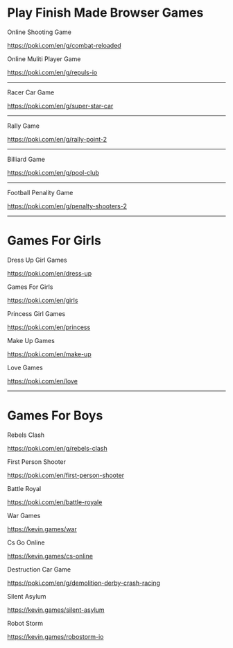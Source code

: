 
# Play Finish Made Browser Games 




Online Shooting Game 

https://poki.com/en/g/combat-reloaded




Online Muliti Player Game

https://poki.com/en/g/repuls-io


----------


Racer Car Game

https://poki.com/en/g/super-star-car



----------


Rally Game

https://poki.com/en/g/rally-point-2


----------


Billiard Game

https://poki.com/en/g/pool-club



----------


Football Penality Game 

https://poki.com/en/g/penalty-shooters-2


----------

# Games For Girls 

Dress Up Girl Games 

https://poki.com/en/dress-up


Games For Girls 


https://poki.com/en/girls


Princess Girl Games 


https://poki.com/en/princess


Make Up Games 

https://poki.com/en/make-up


Love Games 

https://poki.com/en/love


---------------

# Games For Boys

Rebels Clash 

https://poki.com/en/g/rebels-clash


First Person Shooter 

https://poki.com/en/first-person-shooter


Battle Royal 

https://poki.com/en/battle-royale



War Games 


https://kevin.games/war



Cs Go Online

https://kevin.games/cs-online


Destruction Car Game 


https://poki.com/en/g/demolition-derby-crash-racing


Silent Asylum 


https://kevin.games/silent-asylum


Robot Storm 


https://kevin.games/robostorm-io
